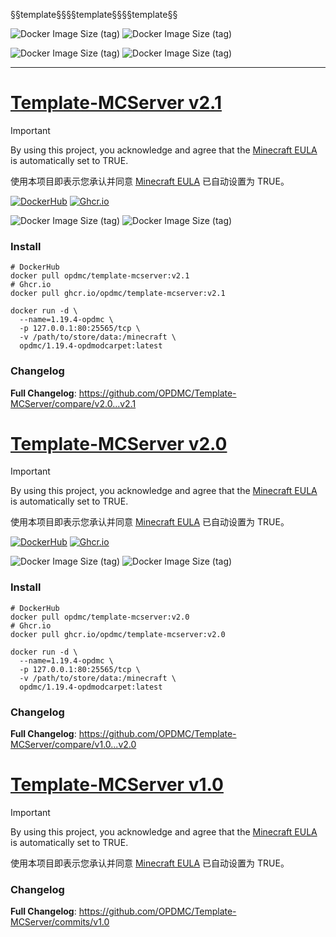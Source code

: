 §§template§§§§template§§§§template§§

![Docker Image Size (tag)](https://img.shields.io/docker/image-size/opdmc/template-mcserver/v2.1?arch=amd64&label=v2.1-amd64&color=006688) ![Docker Image Size (tag)](https://img.shields.io/docker/image-size/opdmc/template-mcserver/v2.1?arch=arm64&label=v2.1-arm64&color=008866)

![Docker Image Size (tag)](https://img.shields.io/docker/image-size/opdmc/template-mcserver/v2.0?arch=amd64&label=v2.0-amd64&color=006688) ![Docker Image Size (tag)](https://img.shields.io/docker/image-size/opdmc/template-mcserver/v2.0?arch=arm64&label=v2.0-arm64&color=008866)


---

# [Template-MCServer v2.1](https://github.com/OPDMC/Template-MCServer/releases/tag/v2.1)

> [!IMPORTANT]
> By using this project, you acknowledge and agree that the [Minecraft EULA](https://account.mojang.com/documents/minecraft_eula) is automatically set to TRUE.
> 
> 使用本项目即表示您承认并同意 [Minecraft EULA](https://account.mojang.com/documents/minecraft_eula) 已自动设置为 TRUE。

<a href='https://hub.docker.com/r/opdmc/template-mcserver'><img src="https://img.shields.io/badge/-DockerHub-1c90ed?style=flat&amp;logo=Docker&amp;logoColor=white" referrerpolicy="no-referrer" alt="DockerHub"></a> <a href='https://github.com/OPDMC/Template-MCServer/pkgs/container/template-mcserver'><img src="https://img.shields.io/badge/-Ghcr.io-8957E5?style=flat&amp;logo=GitHub&amp;logoColor=white" referrerpolicy="no-referrer" alt="Ghcr.io"></a>

![Docker Image Size (tag)](https://img.shields.io/docker/image-size/opdmc/template-mcserver/v2.1?arch=amd64&label=v2.1-amd64&color=006688) ![Docker Image Size (tag)](https://img.shields.io/docker/image-size/opdmc/template-mcserver/v2.1?arch=arm64&label=v2.1-arm64&color=008866)

### Install

```shell
# DockerHub
docker pull opdmc/template-mcserver:v2.1
# Ghcr.io
docker pull ghcr.io/opdmc/template-mcserver:v2.1
```

```shell
docker run -d \
  --name=1.19.4-opdmc \
  -p 127.0.0.1:80:25565/tcp \
  -v /path/to/store/data:/minecraft \
  opdmc/1.19.4-opdmodcarpet:latest
```

### Changelog

**Full Changelog**: https://github.com/OPDMC/Template-MCServer/compare/v2.0...v2.1

# [Template-MCServer v2.0](https://github.com/OPDMC/Template-MCServer/releases/tag/v2.0)

> [!IMPORTANT]
> By using this project, you acknowledge and agree that the [Minecraft EULA](https://account.mojang.com/documents/minecraft_eula) is automatically set to TRUE.
> 
> 使用本项目即表示您承认并同意 [Minecraft EULA](https://account.mojang.com/documents/minecraft_eula) 已自动设置为 TRUE。

<a href='https://hub.docker.com/r/opdmc/template-mcserver'><img src="https://img.shields.io/badge/-DockerHub-1c90ed?style=flat&amp;logo=Docker&amp;logoColor=white" referrerpolicy="no-referrer" alt="DockerHub"></a> <a href='https://github.com/OPDMC/Template-MCServer/pkgs/container/template-mcserver'><img src="https://img.shields.io/badge/-Ghcr.io-8957E5?style=flat&amp;logo=GitHub&amp;logoColor=white" referrerpolicy="no-referrer" alt="Ghcr.io"></a>

![Docker Image Size (tag)](https://img.shields.io/docker/image-size/opdmc/template-mcserver/v2.0?arch=amd64&label=v2.0-amd64&color=006688) ![Docker Image Size (tag)](https://img.shields.io/docker/image-size/opdmc/template-mcserver/v2.0?arch=arm64&label=v2.0-arm64&color=008866)

### Install

```shell
# DockerHub
docker pull opdmc/template-mcserver:v2.0
# Ghcr.io
docker pull ghcr.io/opdmc/template-mcserver:v2.0
```

```shell
docker run -d \
  --name=1.19.4-opdmc \
  -p 127.0.0.1:80:25565/tcp \
  -v /path/to/store/data:/minecraft \
  opdmc/1.19.4-opdmodcarpet:latest
```

### Changelog

**Full Changelog**: https://github.com/OPDMC/Template-MCServer/compare/v1.0...v2.0

# [Template-MCServer v1.0](https://github.com/OPDMC/Template-MCServer/releases/tag/v1.0)

> [!IMPORTANT]
> By using this project, you acknowledge and agree that the [Minecraft EULA](https://account.mojang.com/documents/minecraft_eula) is automatically set to TRUE.
> 
> 使用本项目即表示您承认并同意 [Minecraft EULA](https://account.mojang.com/documents/minecraft_eula) 已自动设置为 TRUE。

### Changelog

**Full Changelog**: https://github.com/OPDMC/Template-MCServer/commits/v1.0